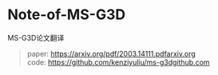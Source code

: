# Note-of-MS-G3D
MS-G3D论文翻译
>paper: https://arxiv.org/pdf/2003.14111.pdf​arxiv.org  
>code: https://github.com/kenziyuliu/ms-g3d​github.com
